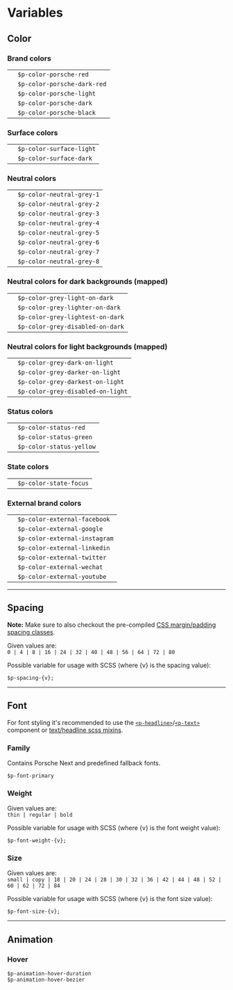 # Variables

## Color

### Brand colors

|                                               |                      	         |
|-----------------------------------------------|--------------------------------|
| <ColorBadge color="porsche-red"/>  	        | `$p-color-porsche-red`         |
| <ColorBadge color="porsche-dark-red"/> 	    | `$p-color-porsche-dark-red`    |
| <ColorBadge color="porsche-light"/> 	        | `$p-color-porsche-light`       |
| <ColorBadge color="porsche-dark"/> 	        | `$p-color-porsche-dark`        |
| <ColorBadge color="porsche-black"/> 	        | `$p-color-porsche-black`       |

### Surface colors

|                                               |                      	         |
|-----------------------------------------------|--------------------------------|
| <ColorBadge color="surface-light"/>  	        | `$p-color-surface-light`       |
| <ColorBadge color="surface-dark"/> 	        | `$p-color-surface-dark`        |

### Neutral colors

|                                               |                      	         |
|-----------------------------------------------|--------------------------------|
| <ColorBadge color="neutral-grey-1"/>  	    | `$p-color-neutral-grey-1`      |
| <ColorBadge color="neutral-grey-2"/>  	    | `$p-color-neutral-grey-2`      |
| <ColorBadge color="neutral-grey-3"/>  	    | `$p-color-neutral-grey-3`      |
| <ColorBadge color="neutral-grey-4"/>  	    | `$p-color-neutral-grey-4`      |
| <ColorBadge color="neutral-grey-5"/>  	    | `$p-color-neutral-grey-5`      |
| <ColorBadge color="neutral-grey-6"/>  	    | `$p-color-neutral-grey-6`      |
| <ColorBadge color="neutral-grey-7"/>  	    | `$p-color-neutral-grey-7`      |
| <ColorBadge color="neutral-grey-8"/>  	    | `$p-color-neutral-grey-8`      |

### Neutral colors for dark backgrounds (mapped)

|                                               |                      	           |
|-----------------------------------------------|----------------------------------|
| <ColorBadge color="neutral-grey-3"/>  	    | `$p-color-grey-light-on-dark`    |
| <ColorBadge color="neutral-grey-2"/>  	    | `$p-color-grey-lighter-on-dark`  |
| <ColorBadge color="neutral-grey-1"/>  	    | `$p-color-grey-lightest-on-dark` |
| <ColorBadge color="neutral-grey-5"/>  	    | `$p-color-grey-disabled-on-dark` |


### Neutral colors for light backgrounds (mapped)

|                                               |                      	           |
|-----------------------------------------------|----------------------------------|
| <ColorBadge color="neutral-grey-6"/>  	    | `$p-color-grey-dark-on-light`    |
| <ColorBadge color="neutral-grey-7"/>  	    | `$p-color-grey-darker-on-light`  |
| <ColorBadge color="neutral-grey-8"/>  	    | `$p-color-grey-darkest-on-light` |
| <ColorBadge color="neutral-grey-4"/>  	    | `$p-color-grey-disabled-on-light`|

### Status colors

|                                               |                      	         |
|-----------------------------------------------|--------------------------------|
| <ColorBadge color="status-red"/>  	        | `$p-color-status-red`          |
| <ColorBadge color="status-green"/> 	        | `$p-color-status-green`        |
| <ColorBadge color="status-yellow"/> 	        | `$p-color-status-yellow`       |

### State colors

|                                               |                      	         |
|-----------------------------------------------|--------------------------------|
| <ColorBadge color="state-focus"/>  	        | `$p-color-state-focus`         |

### External brand colors

|                                               |                      	         |
|-----------------------------------------------|--------------------------------|
| <ColorBadge color="external-facebook"/>  	    | `$p-color-external-facebook`   |
| <ColorBadge color="external-google"/>  	    | `$p-color-external-google`     |
| <ColorBadge color="external-instagram"/>  	| `$p-color-external-instagram`  |
| <ColorBadge color="external-linkedin"/>  	    | `$p-color-external-linkedin`    |
| <ColorBadge color="external-twitter"/>  	    | `$p-color-external-twitter`    |
| <ColorBadge color="external-wechat"/>  	    | `$p-color-external-wechat`     |
| <ColorBadge color="external-youtube"/>  	    | `$p-color-external-youtube`    |

---

## Spacing

**Note:** Make sure to also checkout the pre-compiled [CSS margin/padding spacing classes](#/web/components/layout/spacing#code).

Given values are:  
`0 | 4 | 8 | 16 | 24 | 32 | 40 | 48 | 56 | 64 | 72 | 80`

Possible variable for usage with SCSS (where {v} is the spacing value):
```
$p-spacing-{v};
```

---

## Font
For font styling it's recommended to use the [`<p-headline>`](#/web/components/basic/typography#code)/[`<p-text>`](#/web/components/basic/typography#code) component or [text/headline scss mixins](#/web/scss-utils/mixins).

### Family
Contains Porsche Next and predefined fallback fonts.

```
$p-font-primary
```

### Weight
Given values are:  
`thin | regular | bold`

Possible variable for usage with SCSS (where {v} is the font weight value):

```
$p-font-weight-{v};
```

### Size
Given values are:  
`small | copy | 18 | 20 | 24 | 28 | 30 | 32 | 36 | 42 | 44 | 48 | 52 | 60 | 62 | 72 | 84`

Possible variable for usage with SCSS (where {v} is the font size value):
```
$p-font-size-{v};
```

---

## Animation

### Hover
```
$p-animation-hover-duration
$p-animation-hover-bezier
```